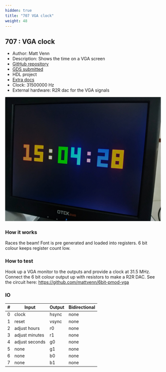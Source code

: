 ```yaml
---
hidden: true
title: "707 VGA clock"
weight: 48
---
```


## 707 : VGA clock

* Author: Matt Venn
* Description: Shows the time on a VGA screen
* [GitHub repository](https://github.com/mattvenn/tt04-vga-clock)
* [GDS submitted](https://github.com/mattvenn/tt04-vga-clock/actions/runs/6668773785)
* HDL project
* [Extra docs]()
* Clock: 31500000 Hz
* External hardware: R2R dac for the VGA signals

![picture](images/picture.jpg)

### How it works

Races the beam! Font is pre generated and loaded into registers. 6 bit colour keeps register count low.


### How to test

Hook up a VGA monitor to the outputs and provide a clock at 31.5 MHz. Connect the 6 bit colour output up with resistors to make
a R2R DAC. See the circuit here: https://github.com/mattvenn/6bit-pmod-vga


### IO

| # | Input        | Output       | Bidirectional      |
|---|--------------|--------------| -------------------|
| 0 | clock  | hsync | none |
| 1 | reset  | vsync | none |
| 2 | adjust hours  | r0 | none |
| 3 | adjust minutes  | r1 | none |
| 4 | adjust seconds  | g0 | none |
| 5 | none  | g1 | none |
| 6 | none  | b0 | none |
| 7 | none  | b1 | none |
